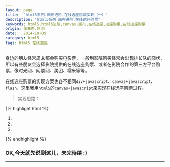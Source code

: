 ```yaml
---
layout: page
title:  "html5系列.画布进阶.在线选座购票实现（一）"
description: "html5系列.画布进阶.在线选座购票"
keywords: html5,html5进阶,canvas,画布,在线选座,选座购票,在线选座购票
origin: 张嘉杰.原创
date:   2014-10-09
category: html5
tags: html5 在线选座
---
```

身边的朋友经常周末都会购买电影票，一般到影院购买经常会出现排长队的囧状，所以有些朋友会选择影院提供的在线选座购票、或者在影院合作的第三方平台购票，像时光网、网票网、美团、糯米等等。  
<!--more-->
在线选座购票的实现方案也各不相同`div+javascript`、`canvas+javascript`、`flash`，这里我用`html5`的`canvas+javascript`来实现在线选座购票过程。

> 实现思路：

{% highlight html %}

1. 
2. 
3. 

{% endhighlight %}

### OK,今天就先说到这儿，未完待续 :)

-----------------------



